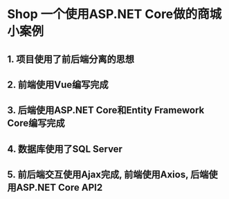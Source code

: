 # Shop 一个使用ASP.NET Core做的商城小案例

## 1. 项目使用了前后端分离的思想

## 2. 前端使用Vue编写完成

## 3. 后端使用ASP.NET Core和Entity Framework Core编写完成

## 4. 数据库使用了SQL Server

## 5. 前后端交互使用Ajax完成, 前端使用Axios, 后端使用ASP.NET Core API2